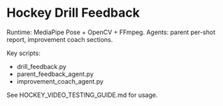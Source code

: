 # Hockey Drill Feedback

Runtime: MediaPipe Pose + OpenCV + FFmpeg.
Agents: parent per-shot report, improvement coach sections.

Key scripts:
- drill_feedback.py
- parent_feedback_agent.py
- improvement_coach_agent.py

See HOCKEY_VIDEO_TESTING_GUIDE.md for usage.
